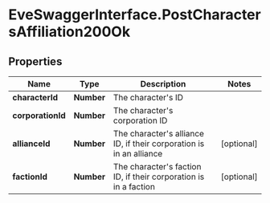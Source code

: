 # EveSwaggerInterface.PostCharactersAffiliation200Ok

## Properties
Name | Type | Description | Notes
------------ | ------------- | ------------- | -------------
**characterId** | **Number** | The character&#39;s ID | 
**corporationId** | **Number** | The character&#39;s corporation ID | 
**allianceId** | **Number** | The character&#39;s alliance ID, if their corporation is in an alliance | [optional] 
**factionId** | **Number** | The character&#39;s faction ID, if their corporation is in a faction | [optional] 


